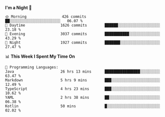 <!--START_SECTION:waka-->
**I'm a Night 🦉** 

```text
🌞 Morning                426 commits         ██░░░░░░░░░░░░░░░░░░░░░░░   06.07 % 
🌆 Daytime                1626 commits        ██████░░░░░░░░░░░░░░░░░░░   23.18 % 
🌃 Evening                3037 commits        ███████████░░░░░░░░░░░░░░   43.29 % 
🌙 Night                  1927 commits        ███████░░░░░░░░░░░░░░░░░░   27.47 % 
```


📊 **This Week I Spent My Time On** 

```text
💬 Programming Languages: 
Java                     26 hrs 13 mins      ████████████████░░░░░░░░░   63.47 % 
Markdown                 5 hrs 9 mins        ███░░░░░░░░░░░░░░░░░░░░░░   12.49 % 
TypeScript               4 hrs 23 mins       ███░░░░░░░░░░░░░░░░░░░░░░   10.62 % 
YAML                     2 hrs 38 mins       ██░░░░░░░░░░░░░░░░░░░░░░░   06.38 % 
Kotlin                   50 mins             █░░░░░░░░░░░░░░░░░░░░░░░░   02.02 % 
```


<!--END_SECTION:waka-->

